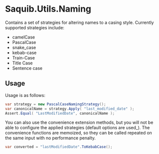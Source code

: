 # Saquib.Utils.Naming

Contains a set of strategies for altering names to a casing style. Currently supported strategies include:

- camelCase
- PascalCase
- snake_case
- kebab-case
- Train-Case
- Title Case
- Sentence case

## Usage

Usage is as follows:

```csharp
var strategy = new PascalCaseNamingStrategy();
var canonicalName = strategy.Apply( "last_modified_date" );
Assert.Equal( "LastModifiedDate", canonicalName );
```

You can also use the convenience extension methods, but you will not be able to configure the applied strategies (default options are used_). The convenience functions are memoized, so they can be called repeated on the same input with no performance penalty.

```csharp
var converted = "lastModifiedDate".ToKebabCase();
```
